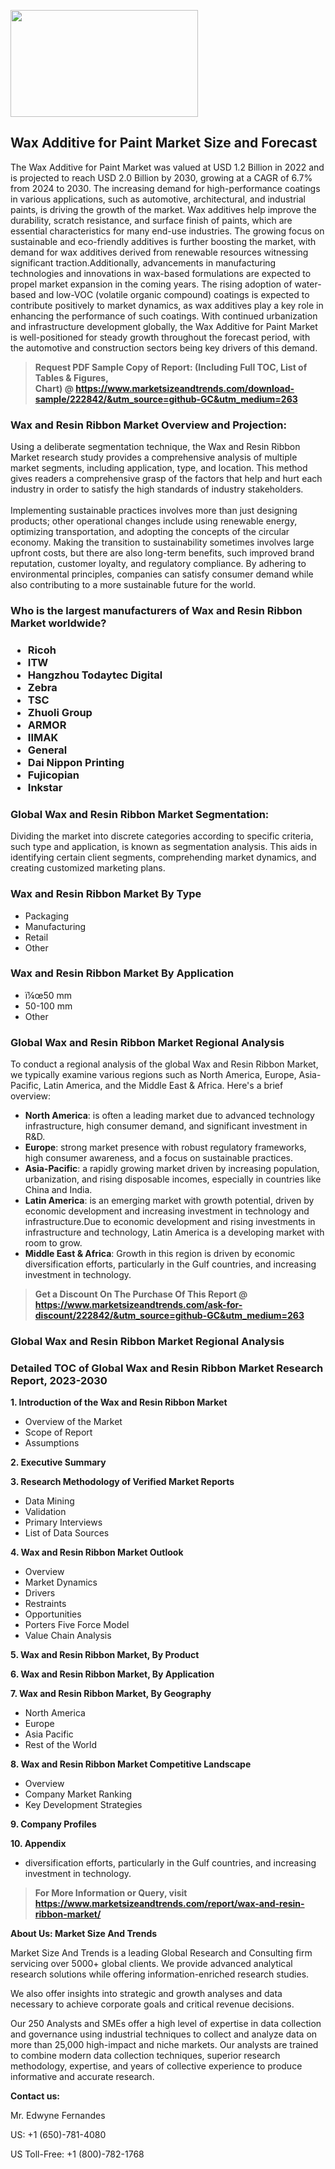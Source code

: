 <p><img class="alignnone size-medium wp-image-20088" src="https://ffe5etoiles.com/wp-content/uploads/2024/12/MST1-300x171.png" alt="" width="300" height="171" /></p><h2>Wax Additive for Paint Market Size and Forecast</h2><p>The Wax Additive for Paint Market was valued at USD 1.2 Billion in 2022 and is projected to reach USD 2.0 Billion by 2030, growing at a CAGR of 6.7% from 2024 to 2030. The increasing demand for high-performance coatings in various applications, such as automotive, architectural, and industrial paints, is driving the growth of the market. Wax additives help improve the durability, scratch resistance, and surface finish of paints, which are essential characteristics for many end-use industries. The growing focus on sustainable and eco-friendly additives is further boosting the market, with demand for wax additives derived from renewable resources witnessing significant traction.Additionally, advancements in manufacturing technologies and innovations in wax-based formulations are expected to propel market expansion in the coming years. The rising adoption of water-based and low-VOC (volatile organic compound) coatings is expected to contribute positively to market dynamics, as wax additives play a key role in enhancing the performance of such coatings. With continued urbanization and infrastructure development globally, the Wax Additive for Paint Market is well-positioned for steady growth throughout the forecast period, with the automotive and construction sectors being key drivers of this demand.</p></p><blockquote id="" class=""><strong>Request PDF Sample Copy of Report: (Including Full TOC, List of Tables &amp; Figures, Chart)&nbsp;@&nbsp;<strong><a href="https://www.marketsizeandtrends.com/download-sample/222842/&utm_source=github-GC&utm_medium=263" target="_blank">https://www.marketsizeandtrends.com/download-sample/222842/&utm_source=github-GC&utm_medium=263</a></strong></strong></blockquote><h3 id="" class="">Wax and Resin Ribbon Market&nbsp;Overview and Projection:</h3><p id="" class="">Using a deliberate segmentation technique, the Wax and Resin Ribbon Market research study provides a comprehensive analysis of multiple market segments, including application, type, and location. This method gives readers a comprehensive grasp of the factors that help and hurt each industry in order to satisfy the high standards of industry stakeholders. <br /> <br />Implementing sustainable practices involves more than just designing products; other operational changes include using renewable energy, optimizing transportation, and adopting the concepts of the circular economy. Making the transition to sustainability sometimes involves large upfront costs, but there are also long-term benefits, such improved brand reputation, customer loyalty, and regulatory compliance. By adhering to environmental principles, companies can satisfy consumer demand while also contributing to a more sustainable future for the world.</p><h3 id="" class="">Who is the largest manufacturers of&nbsp;Wax and Resin Ribbon Market worldwide?</h3><h3 class=""><p><ul><li>Ricoh </li><li> ITW </li><li> Hangzhou Todaytec Digital </li><li> Zebra </li><li> TSC </li><li> Zhuoli Group </li><li> ARMOR </li><li> IIMAK </li><li> General </li><li> Dai Nippon Printing </li><li> Fujicopian </li><li> Inkstar</li></ul></p></h3><h3 id="" class="">Global&nbsp;Wax and Resin Ribbon Market Segmentation:</h3><p id="" class="">Dividing the market into discrete categories according to specific criteria, such type and application, is known as segmentation analysis. This aids in identifying certain client segments, comprehending market dynamics, and creating customized marketing plans.</p><h3 id="" class="">Wax and Resin Ribbon Market&nbsp;By Type</h3><p><p><ul><li>Packaging</li><li> Manufacturing</li><li> Retail</li><li> Other</p></li></ul></p></p><h3 id="" class="">Wax and Resin Ribbon Market&nbsp;By Application</h3><p class=""><p><ul><li>ï¼œ50 mm</li><li> 50-100 mm</li><li> Other</li></ul></p></p><h3 id="" class="">Global Wax and Resin Ribbon Market Regional Analysis</h3><p id="" class="">To conduct a regional analysis of the global Wax and Resin Ribbon Market, we typically examine various regions such as North America, Europe, Asia-Pacific, Latin America, and the Middle East &amp; Africa. Here's a brief overview:</p><ul><li><strong>North America</strong>: is often a leading market due to advanced technology infrastructure, high consumer demand, and significant investment in R&amp;D.</li><li><strong>Europe</strong>: strong market presence with robust regulatory frameworks, high consumer awareness, and a focus on sustainable practices.</li><li><strong>Asia-Pacific</strong>: a rapidly growing market driven by increasing population, urbanization, and rising disposable incomes, especially in countries like China and India.</li><li><strong>Latin America</strong>: is an emerging market with growth potential, driven by economic development and increasing investment in technology and infrastructure.Due to economic development and rising investments in infrastructure and technology, Latin America is a developing market with room to grow.</li><li><strong>Middle East &amp; Africa</strong>: Growth in this region is driven by economic diversification efforts, particularly in the Gulf countries, and increasing investment in technology.</li></ul><blockquote id="" class=""><strong>Get a Discount On The Purchase Of This Report @ <strong><a href="https://www.marketsizeandtrends.com/ask-for-discount/222842/&utm_source=github-GC&utm_medium=263" target="_blank">https://www.marketsizeandtrends.com/ask-for-discount/222842/&utm_source=github-GC&utm_medium=263</a></strong></strong></blockquote><h3 id="" class="">Global Wax and Resin Ribbon Market Regional Analysis</h3><h3 id="" class="">Detailed TOC of Global Wax and Resin Ribbon Market Research Report, 2023-2030</h3><p id="" class=""><strong>1. Introduction of the Wax and Resin Ribbon Market</strong></p><ul><li>Overview of the Market</li><li>Scope of Report</li><li>Assumptions</li></ul><p id="" class=""><strong>2. Executive Summary</strong></p><p id="" class=""><strong>3. Research Methodology of Verified Market Reports</strong></p><ul><li>Data Mining</li><li>Validation</li><li>Primary Interviews</li><li>List of Data Sources</li></ul><p id="" class=""><strong>4. Wax and Resin Ribbon Market Outlook</strong></p><ul><li>Overview</li><li>Market Dynamics</li><li>Drivers</li><li>Restraints</li><li>Opportunities</li><li>Porters Five Force Model</li><li>Value Chain Analysis</li></ul><p id="" class=""><strong>5. Wax and Resin Ribbon Market, By Product</strong></p><p id="" class=""><strong>6. Wax and Resin Ribbon Market, By Application</strong></p><p id="" class=""><strong>7. Wax and Resin Ribbon Market, By Geography</strong></p><ul><li>North America</li><li>Europe</li><li>Asia Pacific</li><li>Rest of the World</li></ul><p id="" class=""><strong>8. Wax and Resin Ribbon Market Competitive Landscape</strong></p><ul><li>Overview</li><li>Company Market Ranking</li><li>Key Development Strategies</li></ul><p id="" class=""><strong>9. Company Profiles</strong></p><p id="" class=""><strong>10. Appendix</strong></p><ul><li>diversification efforts, particularly in the Gulf countries, and increasing investment in technology.</li></ul><blockquote id="" class=""><strong>For More Information or Query, visit <strong><strong><a href="https://www.marketsizeandtrends.com/report/wax-and-resin-ribbon-market/" target="_blank">https://www.marketsizeandtrends.com/report/wax-and-resin-ribbon-market/</a></strong></strong></strong></blockquote><p id="" class=""><strong>About Us: Market Size And Trends</strong></p><p id="" class="">Market Size And Trends is a leading Global Research and Consulting firm servicing over 5000+ global clients. We provide advanced analytical research solutions while offering information-enriched research studies.</p><p id="" class="">We also offer insights into strategic and growth analyses and data necessary to achieve corporate goals and critical revenue decisions.</p><p id="" class="">Our 250 Analysts and SMEs offer a high level of expertise in data collection and governance using industrial techniques to collect and analyze data on more than 25,000 high-impact and niche markets. Our analysts are trained to combine modern data collection techniques, superior research methodology, expertise, and years of collective experience to produce informative and accurate research.</p><p id="" class=""><strong>Contact us:</strong></p><p id="" class="">Mr. Edwyne Fernandes</p><p id="" class="">US: +1 (650)-781-4080</p><p id="" class="">US Toll-Free: +1 (800)-782-1768</p>
